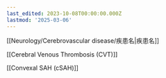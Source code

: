 ```yaml
---
last_edited: 2023-10-08T00:00:00.000Z
lastmod: '2025-03-06'
---
```





  

  

[[Neurology/Cerebrovascular disease/疾患名|疾患名]]

  

  

  

[[Cerebral Venous Thrombosis (CVT)]]

[[Convexal SAH (cSAH)]]
